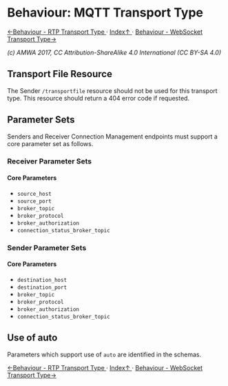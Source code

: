 # Behaviour: MQTT Transport Type
[←Behaviour - RTP Transport Type ](4.1._Behaviour_-_RTP_Transport_Type.md) · [ Index↑ ](..) · [Behaviour - WebSocket Transport Type→](4.3._Behaviour_-_WebSocket_Transport_Type.md)

_(c) AMWA 2017, CC Attribution-ShareAlike 4.0 International (CC BY-SA 4.0)_

## Transport File Resource

The Sender `/transportfile` resource should not be used for this transport type. This resource should return a 404 error code if requested.

## Parameter Sets

Senders and Receiver Connection Management endpoints must support a core parameter set as follows.

### Receiver Parameter Sets

#### Core Parameters

*   `source_host`
*   `source_port`
*   `broker_topic`
*   `broker_protocol`
*   `broker_authorization`
*   `connection_status_broker_topic`

### Sender Parameter Sets

#### Core Parameters

*   `destination_host`
*   `destination_port`
*   `broker_topic`
*   `broker_protocol`
*   `broker_authorization`
*   `connection_status_broker_topic`

## Use of auto

Parameters which support use of `auto` are identified in the schemas.

[←Behaviour - RTP Transport Type ](4.1._Behaviour_-_RTP_Transport_Type.md) · [ Index↑ ](..) · [Behaviour - WebSocket Transport Type→](4.3._Behaviour_-_WebSocket_Transport_Type.md)
